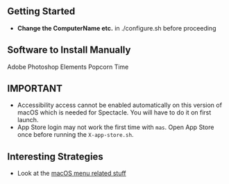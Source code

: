 ## Getting Started
* **Change the ComputerName etc.** in ./configure.sh before proceeding

## Software to Install Manually
Adobe Photoshop Elements
Popcorn Time

## IMPORTANT
* Accessibility access cannot be enabled automatically on this version of macOS which is needed for Spectacle. You will have to do it on first launch.
* App Store login may not work the first time with `mas`. Open App Store once before running the `X-app-store.sh`.

## Interesting Strategies
* Look at the [macOS menu related stuff](https://github.com/mathiasbynens/dotfiles/commit/398496c2372d65c0e6770d02b0c5b49c0d636f31#diff-db672f7be337a783b0a45f6fb67ac7f0)
